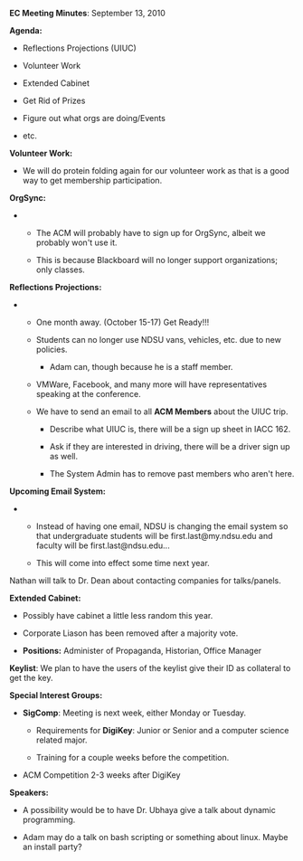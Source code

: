 <!-- 		@page { margin: 0.79in } 		P { margin-bottom: 0.08in } -->
<p style="margin-bottom: 0in;"><strong>EC Meeting Minutes</strong>: September 13, 2010</p>
<p style="margin-bottom: 0in;"><strong>Agenda:</strong></p>

<ul>
	<li>
<p style="margin-bottom: 0in;">Reflections Projections (UIUC)</p>
</li>
	<li>
<p style="margin-bottom: 0in;">Volunteer Work</p>
</li>
	<li>
<p style="margin-bottom: 0in;">Extended Cabinet</p>
</li>
	<li>
<p style="margin-bottom: 0in;">Get Rid of Prizes</p>
</li>
	<li>
<p style="margin-bottom: 0in;">Figure out what orgs are 	doing/Events</p>
</li>
	<li>
<p style="margin-bottom: 0in;">etc.</p>
</li>
</ul>
<p style="margin-bottom: 0in;"><strong>Volunteer Work:</strong></p>

<ul>
	<li>
<p style="margin-bottom: 0in;">We will do protein folding again 	for our volunteer work as that is a good way to get membership 	participation.</p>
</li>
</ul>
<p style="margin-bottom: 0in;"><strong>OrgSync:</strong></p>

<ul>
	<li>
<ul>
	<li>
<p style="margin-bottom: 0in;">The ACM will probably have to 		sign up for OrgSync, albeit we probably won't use it.</p>
</li>
	<li>
<p style="margin-bottom: 0in;">This is because Blackboard will 		no longer support organizations; only classes.</p>
</li>
</ul>
</li>
</ul>
<p style="margin-bottom: 0in;"><strong>Reflections Projections:</strong></p>

<ul>
	<li>
<ul>
	<li>
<p style="margin-bottom: 0in;">One month away. (October 15-17) 		Get Ready!!!</p>
</li>
	<li>
<p style="margin-bottom: 0in;">Students can no longer use NDSU 		vans, vehicles, etc. due to new policies.</p>

<ul>
	<li>
<p style="margin-bottom: 0in;">Adam can, though because he is a 			staff member.</p>
</li>
</ul>
</li>
	<li>
<p style="margin-bottom: 0in;">VMWare, Facebook, and many more 		will have representatives speaking at the conference.</p>
</li>
	<li>
<p style="margin-bottom: 0in;">We have to send an email to all 		<strong>ACM Members</strong><span style="font-weight: normal;"> about the UIUC 		trip.</span></p>

<ul>
	<li>
<p style="margin-bottom: 0in;"><span style="font-weight: normal;">Describe 			what UIUC is, there will be a sign up sheet in IACC 162.</span></p>
</li>
	<li>
<p style="margin-bottom: 0in;"><span style="font-weight: normal;">Ask 			if they are interested in driving, there will be a driver sign up 			as well.</span></p>
</li>
	<li>
<p style="margin-bottom: 0in;"><span style="font-weight: normal;">The 			System Admin has to remove past members who aren't here.</span></p>
</li>
</ul>
</li>
</ul>
</li>
</ul>
<p style="margin-bottom: 0in;"><strong>Upcoming Email System:</strong></p>

<ul>
	<li>
<ul>
	<li>
<p style="margin-bottom: 0in;">Instead of having one email, NDSU 		is changing the email system so that undergraduate students will be 		first.last@my.ndsu.edu and faculty will be first.last@ndsu.edu...</p>
</li>
	<li>
<p style="margin-bottom: 0in;">This will come into effect some 		time next year.</p>
</li>
</ul>
</li>
</ul>
<p style="margin-bottom: 0in;">Nathan will talk to Dr. Dean about contacting companies for talks/panels.</p>
<p style="margin-bottom: 0in;"><strong>Extended Cabinet:</strong></p>

<ul>
	<li>
<p style="margin-bottom: 0in;">Possibly have cabinet a little 	less random this year.</p>
</li>
	<li>
<p style="margin-bottom: 0in;">Corporate Liason has been removed 	after a majority vote.</p>
</li>
	<li>
<p style="margin-bottom: 0in;"><strong>Positions:</strong> Administer of 	Propaganda, Historian, Office Manager</p>
</li>
</ul>
<p style="margin-bottom: 0in;"><strong>Keylist</strong>: We plan to have the users of the keylist give their ID as collateral to get the key.</p>
<p style="margin-bottom: 0in;"><strong>Special Interest Groups:</strong></p>

<ul>
	<li>
<p style="margin-bottom: 0in;"><strong>SigComp</strong>: Meeting is next 	week, either Monday or Tuesday.</p>

<ul>
	<li>
<p style="margin-bottom: 0in;">Requirements for <strong>DigiKey</strong>: 		Junior or Senior and a computer science related major.</p>
</li>
	<li>
<p style="margin-bottom: 0in;">Training for a couple weeks 		before the competition.</p>
</li>
</ul>
</li>
	<li>
<p style="margin-bottom: 0in;">ACM Competition 2-3 weeks after 	DigiKey</p>
</li>
</ul>
<p style="margin-bottom: 0in;"><strong>Speakers:</strong></p>

<ul>
	<li>
<p style="margin-bottom: 0in;">A possibility would be to have Dr. 	Ubhaya give a talk about dynamic programming.</p>
</li>
	<li>
<p style="margin-bottom: 0in;">Adam may do a talk on bash 	scripting or something about linux. Maybe an install party?</p>
</li>
</ul>